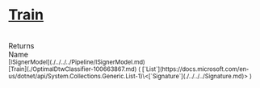 # [Train](./OptimalDtwClassifier-100663867.md)


<br>
Returns<img width=500/>Name
<br>
<sub>[ISignerModel](./../../../Pipeline/ISignerModel.md)</sub><img width=500/><sub>[Train](./OptimalDtwClassifier-100663867.md) ( [`List`](https://docs.microsoft.com/en-us/dotnet/api/System.Collections.Generic.List-1)\<[`Signature`](./../../../Signature.md)> )</sub><br>


